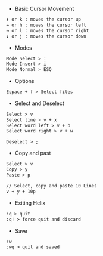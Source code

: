 - Basic Cursor Movement

```markdown
↑ or k : moves the cursor up
← or h : moves the cursor left
→ or l : moves the cursor right
↓ or j : moves the cursor down
```

- Modes

```markdown
Mode Select > :
Mode Insert > i
Mode Normal > ESQ
```

- Options

```markdown
Espace + f > Select files
```

- Select and Deselect

```markdown
Select > v
Select line > v + x
Select word left > v + b
Select word right > v + w

Deselect > ;
```

- Copy and past

```markdown
Select > v
Copy > y
Paste > p

// Select, copy and paste 10 Lines
v + y + 10p
```

- Exiting Helix

```markdown
:q > quit
:q! > force quit and discard
```

- Save

```markdown
:w
:wq > quit and saved
```
